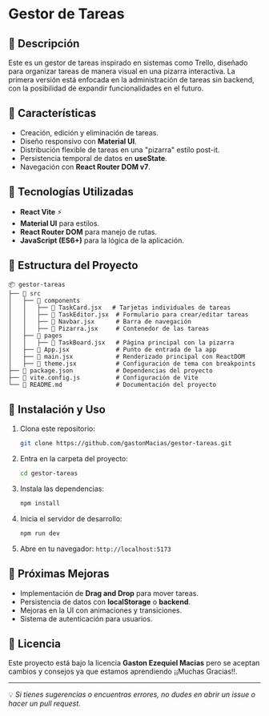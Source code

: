 # Gestor de Tareas

## 📌 Descripción
Este es un gestor de tareas inspirado en sistemas como Trello, diseñado para organizar tareas de manera visual en una pizarra interactiva. La primera versión está enfocada en la administración de tareas sin backend, con la posibilidad de expandir funcionalidades en el futuro.

## 🚀 Características
- Creación, edición y eliminación de tareas.
- Diseño responsivo con **Material UI**.
- Distribución flexible de tareas en una "pizarra" estilo post-it.
- Persistencia temporal de datos en **useState**.
- Navegación con **React Router DOM v7**.

## 🎨 Tecnologías Utilizadas
- **React Vite** ⚡
- **Material UI** para estilos.
- **React Router DOM** para manejo de rutas.
- **JavaScript (ES6+)** para la lógica de la aplicación.

## 📂 Estructura del Proyecto
```
📦 gestor-tareas
├── 📂 src
│   ├── 📂 components
│   │   ├── 📜 TaskCard.jsx   # Tarjetas individuales de tareas
│   │   ├── 📜 TaskEditor.jsx  # Formulario para crear/editar tareas
│   │   ├── 📜 Navbar.jsx      # Barra de navegación
│   │   ├── 📜 Pizarra.jsx     # Contenedor de las tareas
│   ├── 📂 pages
│   │   ├── 📜 TaskBoard.jsx   # Página principal con la pizarra
│   ├── 📜 App.jsx             # Punto de entrada de la app
│   ├── 📜 main.jsx            # Renderizado principal con ReactDOM
│   ├── 📜 theme.jsx           # Configuración de tema con breakpoints
├── 📜 package.json            # Dependencias del proyecto
├── 📜 vite.config.js          # Configuración de Vite
└── 📜 README.md               # Documentación del proyecto
```

## 📖 Instalación y Uso
1. Clona este repositorio:
   ```bash
   git clone https://github.com/gastonMacias/gestor-tareas.git
   ```
2. Entra en la carpeta del proyecto:
   ```bash
   cd gestor-tareas
   ```
3. Instala las dependencias:
   ```bash
   npm install
   ```
4. Inicia el servidor de desarrollo:
   ```bash
   npm run dev
   ```
5. Abre en tu navegador: `http://localhost:5173`

## 📌 Próximas Mejoras
- Implementación de **Drag and Drop** para mover tareas.
- Persistencia de datos con **localStorage** o **backend**.
- Mejoras en la UI con animaciones y transiciones.
- Sistema de autenticación para usuarios.

## 📜 Licencia
Este proyecto está bajo la licencia **Gaston Ezequiel Macias** pero se aceptan cambios y consejos ya que estamos aprendiendo ¡¡Muchas Gracias!!.

---
💡 _Si tienes sugerencias o encuentras errores, no dudes en abrir un issue o hacer un pull request._


